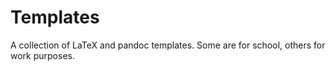 # Templates

A collection of LaTeX and pandoc templates. Some are for school, others for
work purposes.
